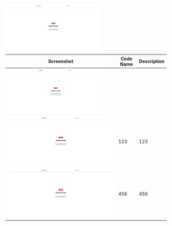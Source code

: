 <a href="https://raw.githubusercontent.com/kamil-nowocin/test/main/docs/images/404-not-found-service-mastercard.jpg">
    <img src="images/404-not-found-service-mastercard.jpg" alt="404 Full Preview" width="300"/>
</a>

| Screenshot                                                                                                                                                                                                                                               | Code Name | Description |
|----------------------------------------------------------------------------------------------------------------------------------------------------------------------------------------------------------------------------------------------------------|-----------|-------------|
| <a href="https://raw.githubusercontent.com/kamil-nowocin/test/main/docs/images/404-not-found-service-mastercard.jpg"><img src="images/404-not-found-service-mastercard.jpg" alt="404 Full Preview" width="300"/></a>                                     |           |             |
| ![404-not-found-service-mastercard.jpg](images/404-not-found-service-mastercard.jpg)                                                                                                                                                                     | 123       | 123         |
| <a href="https://github.com/kamil-nowocin/test/blob/main/docs/images/404-not-found-service-mastercard.jpg" target="_blank"><img src="https://github.com/kamil-nowocin/test/blob/main/docs/images/404-not-found-service-mastercard.jpg" width="700"/></a> | 456       | 456         |